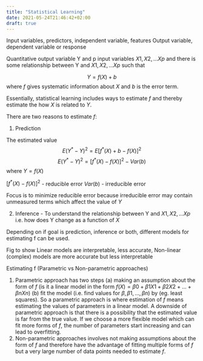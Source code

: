 ```yaml
---
title: "Statistical Learning"
date: 2021-05-24T21:46:42+02:00
draft: true
---
```


Input variables, predictors, independent variable, features
Output variable, dependent variable or response

Quantitative output variable Y and p input variables $X1, X2,...Xp$ and there is some relationship between Y and $X1, X2,...Xp$ such that 

$$Y = f(X) + b$$
where $f$ gives systematic information about $X$ and $b$ is the error term. 

Essentially, statistical learning includes ways to estimate $f$ and thereby estimate the how $X$ is related to $Y$. 

There are two reasons to estimate $f$:

1) Prediction 

The estimated value 
$$E(Y^*-Y)^2 = E[f^*(X)+b - f(X)]^2$$
$$E(Y^*-Y)^2 = [f^*(X)- f(X)]^2 - Var(b)$$
where $Y=f(X)$

$[f^*(X)- f(X)]^2$ - reducible error
$Var(b)$ - irreducible error

Focus is to minimize reducible error because irreducible error may contain unmeasured terms which affect the value of $Y$

2) Inference - To understand the relationship between Y and $X1, X2,...Xp$ i.e. how does Y change as a function of $X$

Depending on if goal is prediction, inference or both, different models for estimating f can be used. 

Fig to show Linear models are interpretable, less accurate, Non-linear (complex) models are more accurate but less interpretable


Estimating f (Parametric vs Non-parametric approaches)

1) Parametric approach has two steps (a) making an assumption about the form of $f$ (is it a linear model in the form $f(X)=\beta0+\beta1X1 +\beta2X2+...+\beta nXn$) (b) fit the model (i.e. find values for $\beta, \beta1,...,\beta n$) by (eg. least squares). So a parametric approach is where estimation of $f$ means estimating the values of parameters in a linear model. A downside of parametric approach is that there is a possibility that the estimated value is far from the true value. If we choose a more flexible model which can fit more forms of $f$, the number of parameters start increasing and can lead to overfitting. 
2) Non-parametric approaches involves not making assumptions about the form of $f$ and therefore have the advantage of fitting multiple forms of $f$ but a very large number of data points needed to estimate $f$. 